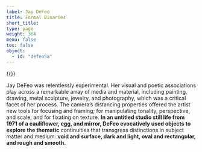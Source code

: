 ```yaml
---
label: Jay DeFeo
title: Formal Binaries
short_title:
type: page
weight: 364
menu: false
toc: false
object:
  - id: "defeo5a"
---
```

{{<q-figure id="defeo5a">}}

Jay DeFeo was relentlessly experimental. Her visual and poetic associations play across a remarkable array of media and material, including painting, drawing, metal sculpture, jewelry, and photography, which was a critical facet of her process. The camera’s distancing properties offered the artist new tools for focusing and framing; for manipulating tonality, perspective, and scale; and for fixating on texture. **In an untitled studio still life from 1971 of a cauliflower, egg, and mirror, DeFeo evocatively used objects to explore the thematic** continuities that transgress distinctions in subject matter and medium: **void and surface, dark and light, oval and rectangular, and rough and smooth.**

